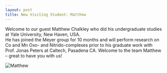 ```yaml
---
layout: post
title: New Visiting Student: Matthew
---
```


Welcome to our guest Matthew Chalkley who did his undergraduate studies at Yale University, New Haven, USA.  
He has joined the Meyer group for 10 months and will perform research on Co and Mn Oxo- and Nitrido-complexes prior to his graduate work with Prof. 
Jonas Peters at Caltech, Pasadena CA. 
Welcome to the team Matthew – great to have you with us!

![Matthew](img/Matthew_news.jpg) 